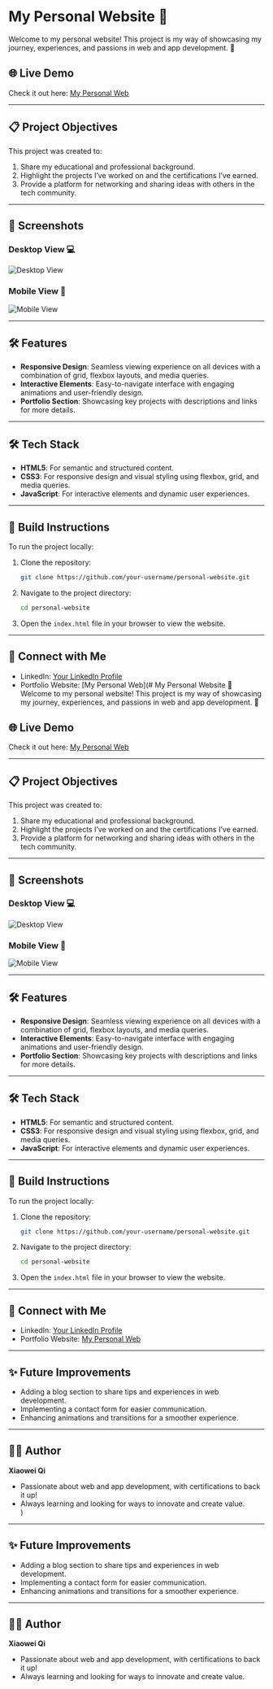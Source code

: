 # My Personal Website 🌟  
Welcome to my personal website! This project is my way of showcasing my journey, experiences, and passions in web and app development. 🚀

## 🌐 Live Demo  
Check it out here: [My Personal Web](https://citrine-tide-fairy.glitch.me/)

---

## 📋 Project Objectives  
This project was created to:  
1. Share my educational and professional background.  
2. Highlight the projects I’ve worked on and the certifications I’ve earned.  
3. Provide a platform for networking and sharing ideas with others in the tech community.  

---

## 📸 Screenshots  
### Desktop View 💻  
![Desktop View](./screenshots/Screenshot_desktop.png)

### Mobile View 📱  
![Mobile View](./screenshots/Screenshot_mobile.png)

---

## 🛠️ Features  
- **Responsive Design**: Seamless viewing experience on all devices with a combination of grid, flexbox layouts, and media queries.  
- **Interactive Elements**: Easy-to-navigate interface with engaging animations and user-friendly design.  
- **Portfolio Section**: Showcasing key projects with descriptions and links for more details.  

---

## 🛠️ Tech Stack  
- **HTML5**: For semantic and structured content.  
- **CSS3**: For responsive design and visual styling using flexbox, grid, and media queries.  
- **JavaScript**: For interactive elements and dynamic user experiences.  

---

## 🚀 Build Instructions  
To run the project locally:  
1. Clone the repository:  
   ```bash  
   git clone https://github.com/your-username/personal-website.git  
   ```  
2. Navigate to the project directory:  
   ```bash  
   cd personal-website  
   ```  
3. Open the `index.html` file in your browser to view the website.  

---

## 🤝 Connect with Me  
- LinkedIn: [Your LinkedIn Profile](https://www.linkedin.com/in/your-profile)  
- Portfolio Website: [My Personal Web](# My Personal Website 🌟  
Welcome to my personal website! This project is my way of showcasing my journey, experiences, and passions in web and app development. 🚀

## 🌐 Live Demo  
Check it out here: [My Personal Web](https://citrine-tide-fairy.glitch.me/)

---

## 📋 Project Objectives  
This project was created to:  
1. Share my educational and professional background.  
2. Highlight the projects I’ve worked on and the certifications I’ve earned.  
3. Provide a platform for networking and sharing ideas with others in the tech community.  

---

## 📸 Screenshots  
### Desktop View 💻  
![Desktop View](./screenshots/Screenshot_desktop.png)

### Mobile View 📱  
![Mobile View](./screenshots/Screenshot_mobile.png)

---

## 🛠️ Features  
- **Responsive Design**: Seamless viewing experience on all devices with a combination of grid, flexbox layouts, and media queries.  
- **Interactive Elements**: Easy-to-navigate interface with engaging animations and user-friendly design.  
- **Portfolio Section**: Showcasing key projects with descriptions and links for more details.  

---

## 🛠️ Tech Stack  
- **HTML5**: For semantic and structured content.  
- **CSS3**: For responsive design and visual styling using flexbox, grid, and media queries.  
- **JavaScript**: For interactive elements and dynamic user experiences.  

---

## 🚀 Build Instructions  
To run the project locally:  
1. Clone the repository:  
   ```bash  
   git clone https://github.com/your-username/personal-website.git  
   ```  
2. Navigate to the project directory:  
   ```bash  
   cd personal-website  
   ```  
3. Open the `index.html` file in your browser to view the website.  

---

## 🤝 Connect with Me  
- LinkedIn: [Your LinkedIn Profile](https://www.linkedin.com/in/your-profile)  
- Portfolio Website: [My Personal Web](https://citrine-tide-fairy.glitch.me/)  

---

## ✨ Future Improvements  
- Adding a blog section to share tips and experiences in web development.  
- Implementing a contact form for easier communication.  
- Enhancing animations and transitions for a smoother experience.  

---

## 🧑‍💻 Author  
**Xiaowei Qi**  
- Passionate about web and app development, with certifications to back it up!  
- Always learning and looking for ways to innovate and create value.  
)  

---

## ✨ Future Improvements  
- Adding a blog section to share tips and experiences in web development.  
- Implementing a contact form for easier communication.  
- Enhancing animations and transitions for a smoother experience.  

---

## 🧑‍💻 Author  
**Xiaowei Qi**  
- Passionate about web and app development, with certifications to back it up!  
- Always learning and looking for ways to innovate and create value.  
